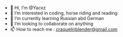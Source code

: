 - 👋 Hi, I’m @Yacxz
- 👀 I’m interested in coding, horse riding and reading
- 🌱 I’m currently learning Russian abd German
- 💞️ I’m looking to collaborate on anything
- 📫 How to reach me : craquelinblender@gmail.com

<!---
Yacxz/Yacxz is a ✨ special ✨ repository because its `README.md` (this file) appears on your GitHub profile.
You can click the Preview link to take a look at your changes.
--->
